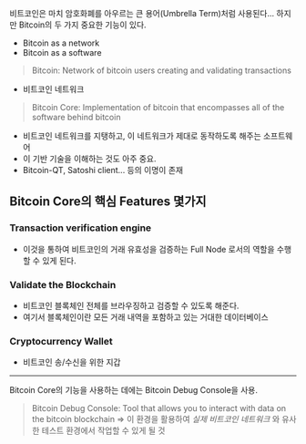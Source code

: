 비트코인은 마치 암호화폐를 아우르는 큰 용어(Umbrella Term)처럼 사용된다...
하지만 Bitcoin의 두 가지 중요한 기능이 있다.
  - Bitcoin as a network
  - Bitcoin as a software

> Bitcoin: Network of bitcoin users creating and validating transactions
  - 비트코인 네트워크
> Bitcoin Core: Implementation of bitcoin that encompasses all of the software behind bitcoin
  - 비트코인 네트워크를 지탱하고, 이 네트워크가 제대로 동작하도록 해주는 소프트웨어
  - 이 기반 기술을 이해하는 것도 아주 중요.
  - Bitcoin-QT, Satoshi client... 등의 이명이 존재

## Bitcoin Core의 핵심 Features 몇가지

### Transaction verification engine
- 이것을 통하여 비트코인의 거래 유효성을 검증하는 Full Node 로서의 역할을 수행할 수 있게 된다.

### Validate the Blockchain
- 비트코인 블록체인 전체를 브라우징하고 검증할 수 있도록 해준다.
- 여기서 블록체인이란 모든 거래 내역을 포함하고 있는 거대한 데이터베이스

### Cryptocurrency Wallet
- 비트코인 송/수신을 위한 지갑

----

Bitcoin Core의 기능을 사용하는 데에는 Bitcoin Debug Console을 사용.

> Bitcoin Debug Console: Tool that allows you to interact with data on the bitcoin blockchain
=> 이 환경을 활용하여 *실제 비트코인 네트워크* 와 유사한 테스트 환경에서 작업할 수 있게 될 것
